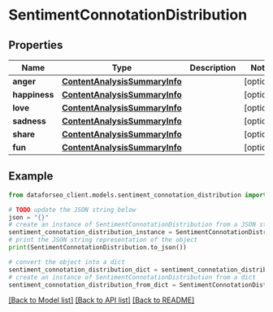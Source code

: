 # SentimentConnotationDistribution


## Properties

Name | Type | Description | Notes
------------ | ------------- | ------------- | -------------
**anger** | [**ContentAnalysisSummaryInfo**](ContentAnalysisSummaryInfo.md) |  | [optional] 
**happiness** | [**ContentAnalysisSummaryInfo**](ContentAnalysisSummaryInfo.md) |  | [optional] 
**love** | [**ContentAnalysisSummaryInfo**](ContentAnalysisSummaryInfo.md) |  | [optional] 
**sadness** | [**ContentAnalysisSummaryInfo**](ContentAnalysisSummaryInfo.md) |  | [optional] 
**share** | [**ContentAnalysisSummaryInfo**](ContentAnalysisSummaryInfo.md) |  | [optional] 
**fun** | [**ContentAnalysisSummaryInfo**](ContentAnalysisSummaryInfo.md) |  | [optional] 

## Example

```python
from dataforseo_client.models.sentiment_connotation_distribution import SentimentConnotationDistribution

# TODO update the JSON string below
json = "{}"
# create an instance of SentimentConnotationDistribution from a JSON string
sentiment_connotation_distribution_instance = SentimentConnotationDistribution.from_json(json)
# print the JSON string representation of the object
print(SentimentConnotationDistribution.to_json())

# convert the object into a dict
sentiment_connotation_distribution_dict = sentiment_connotation_distribution_instance.to_dict()
# create an instance of SentimentConnotationDistribution from a dict
sentiment_connotation_distribution_from_dict = SentimentConnotationDistribution.from_dict(sentiment_connotation_distribution_dict)
```
[[Back to Model list]](../README.md#documentation-for-models) [[Back to API list]](../README.md#documentation-for-api-endpoints) [[Back to README]](../README.md)


